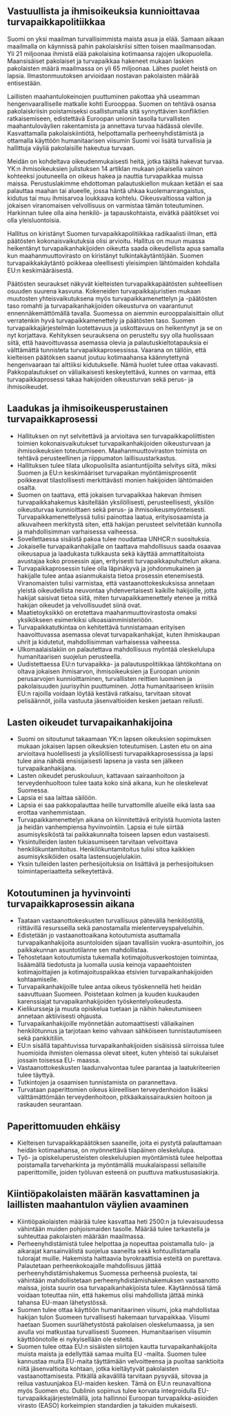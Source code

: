 ## Vastuullista ja ihmisoikeuksia kunnioittavaa turvapaikkapolitiikkaa

Suomi on yksi maailman turvallisimmista maista asua ja elää. Samaan aikaan maailmalla on käynnissä pahin pakolaiskriisi sitten toisen maailmansodan. Yli 21 miljoonaa ihmistä elää pakolaisina kotimaansa rajojen ulkopuolella. Maansisäiset pakolaiset ja turvapaikkaa hakeneet mukaan laskien pakolaisten määrä maailmassa on yli 65 miljoonaa. Lähes puolet heistä on lapsia. Ilmastonmuutoksen arvioidaan nostavan pakolaisten määrää entisestään.

Laillisten maahantulokeinojen puuttuminen pakottaa yhä useamman hengenvaaralliselle matkalle kohti Eurooppaa. Suomen on tehtävä osansa pakolaiskriisin poistamiseksi osallistumalla sitä synnyttävien konfliktien ratkaisemiseen, edistettävä Euroopan unionin tasolla turvallisten maahantuloväylien rakentamista ja annettava turvaa hädässä oleville. Kasvattamalla pakolaiskiintiötä, helpottamalla perheenyhdistämistä ja ottamalla käyttöön humanitaarisen viisumin Suomi voi lisätä turvallisia ja hallittuja väyliä pakolaisille hakeutua turvaan.

Meidän on kohdeltava oikeudenmukaisesti heitä, jotka täältä hakevat turvaa. YK:n ihmisoikeuksien julistuksen 14 artiklan mukaan jokaisella vainon kohteeksi joutuneella on oikeus hakea ja nauttia turvapaikkaa muissa maissa. Perustuslakimme ehdottoman palautuskiellon mukaan ketään ei saa palauttaa maahan tai alueelle, jossa häntä uhkaa kuolemanrangaistus, kidutus tai muu ihmisarvoa loukkaava kohtelu. Oikeusvaltiossa valtion ja jokaisen viranomaisen velvollisuus on varmistaa tämän toteutuminen. Harkinnan tulee olla aina henkilö- ja tapauskohtaista, eivätkä päätökset voi olla yleisluontoisia.

Hallitus on kiristänyt Suomen turvapaikkapolitiikkaa radikaalisti ilman, että päätösten kokonaisvaikutuksia olisi arvioitu. Hallitus on muun muassa heikentänyt turvapaikanhakijoiden oikeutta saada oikeudellista apua samalla kun maahanmuuttovirasto on kiristänyt tulkintakäytäntöjään. Suomen turvapaikkakäytäntö poikkeaa oleellisesti yleisimpien lähtömaiden kohdalla EU:n keskimääräisestä.

Päätösten seuraukset näkyvät kielteisten turvapaikkapäätösten suhteellisen osuuden suurena kasvuna. Kokeneiden turvapaikkajuristien mukaan muutosten yhteisvaikutuksena myös turvapaikkamenettelyn ja -päätösten taso romahti ja turvapaikanhakijoiden oikeusturva on vaarantunut ennennäkemättömällä tavalla. Suomessa on aiemmin eurooppalaisittain ollut verratenkin hyvä turvapaikkamenettely ja päätösten taso. Suomen turvapaikkajärjestelmän luotettavuus ja uskottavuus on heikentynyt ja se on nyt korjattava. Kehityksen seurauksena on perusteltu syy olla huolissaan siitä, että haavoittuvassa asemassa olevia ja palautuskieltotapauksia ei välttämättä tunnisteta turvapaikkaprosessissa. Vaarana on tällöin, että kielteisen päätöksen saanut joutuu kotimaahansa käännytettynä hengenvaaraan tai alttiiksi kidutukselle. Nämä huolet tulee ottaa vakavasti. Pakkopalautukset on väliaikaisesti keskeytettävä, kunnes on varmaa, että turvapaikkaprosessi takaa hakijoiden oikeusturvan sekä perus- ja ihmisoikeudet.

## Laadukas ja ihmisoikeusperustainen turvapaikkaprosessi

* Hallituksen on nyt selvitettävä ja arvioitava sen turvapaikkapoliittisten toimien kokonaisvaikutukset turvapaikanhakijoiden oikeusturvaan ja ihmisoikeuksien toteutumiseen. Maahanmuuttoviraston toimista on tehtävä perusteellinen ja riippumaton laillisuustarkastus.
* Hallituksen tulee tilata ulkopuolisilta asiantuntijoilta selvitys siitä, miksi Suomen ja EU:n keskimääriset turvapaikan myöntämisprosentit poikkeavat tilastollisesti merkittävästi monien hakijoiden lähtömaiden osalta.
* Suomen on taattava, että jokaisen turvapaikkaa hakevan ihmisen turvapaikkahakemus käsitellään yksilöllisesti, perusteellisesti, yksilön oikeusturvaa kunnioittaen sekä perus- ja ihmisoikeusmyönteisesti. Turvapaikkamenettelyssä tulisi painottaa laatua, erityisosaamista ja alkuvaiheen merkitystä siten, että hakijan perusteet selvitetään kunnolla ja mahdollisimman varhaisessa vaiheessa.
* Sovellettaessa sisäistä pakoa tulee noudattaa UNHCR:n suosituksia.
* Jokaiselle turvapaikanhakijalle on taattava mahdollisuus saada osaavaa oikeusapua ja laadukasta tulkkausta sekä käyttää ammattitaitoista avustajaa koko prosessin ajan, erityisesti turvapaikkapuhuttelun aikana.
* Turvapaikkaprosessin tulee olla läpinäkyvä ja johdonmukainen ja hakijalle tulee antaa asianmukaista tietoa prosessin etenemisestä. Viranomaisten tulisi varmistaa, että vastaanottokeskuksissa annetaan yleistä oikeudellista neuvontaa yhdenvertaisesti kaikille hakijoille, jotta hakijat saisivat tietoa siitä, miten turvapaikkamenettely etenee ja mitkä hakijan oikeudet ja velvollisuudet siinä ovat.
* Maatietoyksikkö on erotettava maahanmuuttovirastosta omaksi yksikökseen esimerkiksi ulkoasiainministeriöön.
* Turvapaikkatutkintaa on kehitettävä tunnistamaan erityisen haavoittuvassa asemassa olevat turvapaikanhakijat, kuten ihmiskaupan uhrit ja kidutetut, mahdollisimman varhaisessa vaiheessa.
* Ulkomaalaislakiin on palautettava mahdollisuus myöntää oleskelulupa humanitaarisen suojelun perusteella.
* Uudistettaessa EU:n turvapaikka- ja palautuspolitiikkaa lähtökohtana on oltava jokaisen ihmisarvon, ihmisoikeuksien ja Euroopan unionin perusarvojen kunnioittaminen, turvallisten reittien luominen ja pakolaisuuden juurisyihin puuttuminen. Jotta humanitaariseen kriisiin EU:n rajoilla voidaan löytää kestävä ratkaisu, tarvitaan sitovat pelisäännöt, joilla vastuuta jäsenvaltioiden kesken jaetaan reilusti.

## Lasten oikeudet turvapaikanhakijoina

* Suomi on sitoutunut takaamaan YK:n lapsen oikeuksien sopimuksen mukaan jokaisen lapsen oikeuksien toteutumisen. Lasten etu on aina arvioitava huolellisesti ja yksilöllisesti turvapaikkaprosessissa ja lapsi tulee aina nähdä ensisijaisesti lapsena ja vasta sen jälkeen turvapaikanhakijana.
* Lasten oikeudet peruskouluun, kattavaan sairaanhoitoon ja terveydenhuoltoon tulee taata koko sinä aikana, kun he oleskelevat Suomessa.
* Lapsia ei saa laittaa säilöön.
* Lapsia ei saa pakkopalauttaa heille turvattomille alueille eikä lasta saa erottaa vanhemmistaan.
* Turvapaikkamenettelyn aikana on kiinnitettävä erityistä huomiota lasten ja heidän vanhempiensa hyvinvointiin. Lapsia ei tule siirtää asumisyksiköstä tai paikkakunnalta toiseen lapsen edun vastaisesti.
* Yksintulleiden lasten tukiasumiseen tarvitaan velvoittava henkilökuntamitoitus. Henkilökuntamitoitus tulisi sitoa kaikkien asumisyksiköiden osalta lastensuojelulakiin.
* Yksin tulleiden lasten perhesijoituksia on lisättävä ja perhesijoituksen toimintaperiaatteita selkeytettävä.

## Kotoutuminen ja hyvinvointi turvapaikkaprosessin aikana

* Taataan vastaanottokeskusten turvallisuus pätevällä henkilöstöllä, riittävillä resursseilla sekä panostamalla mielenterveyspalveluihin.
* Edistetään jo vastaanottoaikana kotoutumista asuttamalla turvapaikanhakijoita asuntoloiden sijaan tavallisiin vuokra-asuntoihin, jos paikkakunnan asuntotilanne sen mahdollistaa.
* Tehostetaan kotoutumista tukemalla kotimajoitusverkostojen toimintaa, lisäämällä tiedotusta ja luomalla uusia keinoja vapaaehtoisten kotimajoittajien ja kotimajoituspaikkaa etsivien turvapaikanhakijoiden kohtaamiselle.
* Turvapaikanhakijoille tulee antaa oikeus työskennellä heti heidän saavuttuaan Suomeen. Poistetaan kolmen ja kuuden kuukauden karenssiajat turvapaikanhakijoiden työskentelyoikeudesta.
* Kielikursseja ja muuta opiskelua tuetaan ja näihin hakeutumiseen annetaan aktiivisesti ohjausta.
* Turvapaikanhakijoille myönnetään automaattisesti väliaikainen henkilötunnus ja tarjotaan keino vahvaan sähköiseen tunnistautumiseen sekä pankkitiliin.
* EU:n sisällä tapahtuvissa turvapaikanhakijoiden sisäisissä siirroissa tulee huomioida ihmisten olemassa olevat siteet, kuten yhteisö tai sukulaiset jossain toisessa EU- maassa.
* Vastaanottokeskusten laadunvalvontaa tulee parantaa ja laatukriteerien tulee täyttyä.
* Tutkintojen ja osaamisen tunnistamista on parannettava.
* Turvataan paperittomien oikeus kiireellisen terveydenhoidon lisäksi välttämättömään terveydenhoitoon, pitkäaikaissairauksien hoitoon ja raskauden seurantaan.

## Paperittomuuden ehkäisy

* Kielteisen turvapaikkapäätöksen saaneille, joita ei pystytä palauttamaan heidän kotimaahansa, on myönnettävä tilapäinen oleskelulupa.
* Työ- ja opiskeluperusteisten oleskelulupien myöntämistä tulee helpottaa poistamalla tarveharkinta ja myöntämällä muukalaispassi sellaisille paperittomille, joiden työluvan esteenä on puuttuva matkustusasiakirja.

## Kiintiöpakolaisten määrän kasvattaminen ja laillisten maahantulon väylien avaaminen

* Kiintiöpakolaisten määrää tulee kasvattaa heti 2500:n ja tulevaisuudessa vähintään muiden pohjoismaiden tasolle. Määrää tulee tarkastella ja suhteuttaa pakolaisten määrään maailmassa.
* Perheenyhdistämistä tulee helpottaa ja nopeuttaa poistamalla tulo- ja aikarajat kansainvälistä suojelua saaneilta sekä kohtuullistamalla tulorajat muille. Hakemista haittaavia byrokraattisia esteitä on purettava. Palautetaan perheenkokoajalle mahdollisuus jättää perheenyhdistämishakemus Suomessa perheensä puolesta, tai vähintään mahdollistetaan perheenyhdistämishakemuksen vastaanotto maissa, joista suurin osa turvapaikanhakijoista tulee. Käytännössä tämä voidaan toteuttaa niin, että hakemus olisi mahdollista jättää minkä tahansa EU-maan lähetystössä.
* Suomen tulee ottaa käyttöön humanitaarinen viisumi, joka mahdollistaa hakijan tulon Suomeen turvallisesti hakemaan turvapaikkaa. Viisumi haetaan Suomen suurlähetystöstä pakolaisen oleskelumaassa, ja sen avulla voi matkustaa turvallisesti Suomeen. Humanitaarisen viisumin käyttöönotolle ei nykyisellään ole esteitä.
* Suomen tulee ottaa EU:n sisäisten siirtojen kautta turvapaikanhakijoita muista maista ja edellyttää samaa muilta EU -mailta. Suomen tulee kannustaa muita EU-maita täyttämään velvoitteensa ja puoltaa sanktioita niitä jäsenvaltioita kohtaan, jotka kieltäytyvät pakolaisten vastaanottamisesta. Pitkällä aikavälillä tarvitaan pysyvää, sitovaa ja reilua vastuunjakoa EU-maiden kesken. Tämä on EU:n reunavaltiona myös Suomen etu. Dublinin sopimus tulee korvata integroidulla EU-turvapaikkajärjestelmällä, jota hallinnoi Euroopan turvapaikka-asioiden virasto (EASO) korkeimpien standardien ja takuiden mukaisesti.
